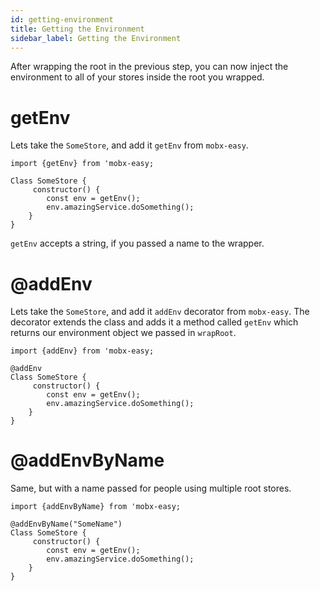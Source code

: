 ```yaml
---
id: getting-environment
title: Getting the Environment
sidebar_label: Getting the Environment
---
```

After wrapping the root in the previous step, you can now inject the environment to all of your stores inside the root you wrapped.

# getEnv

Lets take the `SomeStore`, and add it `getEnv` from `mobx-easy`.

```
import {getEnv} from 'mobx-easy;

Class SomeStore {
     constructor() {
        const env = getEnv();
        env.amazingService.doSomething();
    }
}
```
`getEnv` accepts a string, if you passed a name to the wrapper.

# @addEnv 

Lets take the `SomeStore`, and add it `addEnv` decorator from `mobx-easy`.
The decorator extends the class and adds it a method called `getEnv` which returns our environment object we passed in `wrapRoot`.

```
import {addEnv} from 'mobx-easy;

@addEnv
Class SomeStore {
     constructor() {
        const env = getEnv();
        env.amazingService.doSomething();
    }
}
``` 

# @addEnvByName
Same, but with a name passed for people using multiple root stores.
```
import {addEnvByName} from 'mobx-easy;

@addEnvByName("SomeName")
Class SomeStore {
     constructor() {
        const env = getEnv();
        env.amazingService.doSomething();
    }
}
``` 
